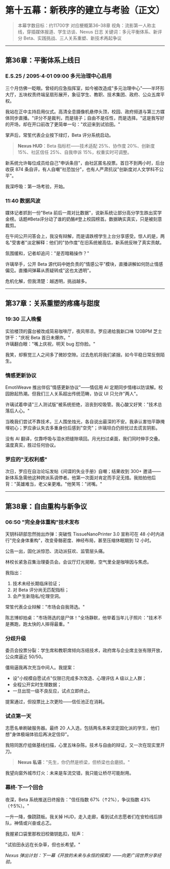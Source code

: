 # 第十五幕：新秩序的建立与考验（正文）

> 本幕字数目标：约11700字
> 对应梗概第36–38章
> 视角：流影第一人称主线，穿插媒体报道、学生访谈、Nexus 日志
> 关键词：多元平衡体系、新评分 Beta、实践挑战、三人关系重塑、新技术再起争议

---

## 第36章：平衡体系上线日

### E.S.25 / 2095·4·01 09:00  多元治理中心启用

三个月仿佛一眨眼。曾经的应急指挥室，如今被改造成"多元治理中心"——半环形大厅，五块权责终端呈扇形展开，象征学生、教职、技术集团、政府、公众五席平权。

我站在正中主持启用仪式。高清全息摄像机悬停头顶，校园、政府频道与第三方媒体同步直播。"评分不是裁判，而是镜子；自由不是任性，而是选择。"这是我写好的开场，却在开口前改了更简单一句："欢迎来到试验田。"

掌声后，常笙代表企业按下绿灯，Beta 评分系统启动。

> **Nexus HUD**：Beta 指标栏——技术适配 25%、协作度 20%、创新度 15%、社区信任 25%、自我申诉 15%，权重实时可调整。

新系统允许每位成员给自己"申诉条目"，由社区匿名投票。首日不到两小时，后台收获 874 条自评，有人自嘲"社恐加分"，也有人严肃抗议"创新度对人文学科不公平"。

我深呼吸：第一场考验，开始。

### 11:40  数据风波

媒体记者抓到一份"Beta 前后一周对比数据"，说新系统让部分高分学生跌出奖学金榜。话题#Beta评分动了谁的奶酪#登上校园榜首。数据确实真实，只是被刻意裁剪。

在午间公开问答会上，我没有辩解，而是请跌榜学生上台分享感受。惊人的是，两名"受害者"淡定解释：他们的"协作度"在旧系统被高估，新系统反映了真实贡献。

氛围缓和，记者却追问："是否暗箱操作？"

许璃举手，公开 Beta 源代码中她负责的"情感公平"模块，直播讲解如何防止情感偏见。直播间弹幕从质疑转成"这也太透明"。

危机化解，但我清楚：越透明，挑战越多。


---

## 第37章：关系重塑的疼痛与甜度

### 19:30  三人晚餐

实验楼顶的露台被改成简易咖啡厅，夜风带凉。罗应递给我新口味 120BPM 芝士饼干："庆祝 Beta 首日未爆炸。"  
许璃翻白眼："嘴上庆祝，明天 bug 怼你脸。"

我笑，却察觉三人之间多了微妙空隙。过去危机将我们紧捆，如今平稳日常反倒陌生。

### 情感更新协议

EmotiWeave 推出伴侣"情感更新协议"——情侣用 AI 定期同步情绪以防误解。校园掀起热潮。但我们三人关系超出传统范畴，协议 UI 只允许"两人"。

许璃试着申请"三人测试版"被系统拒绝，沮丧到咬吸管。我心酸又好笑："技术总落后人心。"

当晚我们尝试不靠技术，三人围坐烛光，各自说出最深的不安。我承认害怕平静掩埋初心；罗应承认失去多重身份后感到"空壳"；许璃坦白仍担忧过去谎言阴影。

没有 AI 翻译，仅靠呼吸与泪水把缝隙填回。月光扫过桌面，我们同时伸手交叠。温度真实，胜过任何协议。

### 罗应的"无权利感"

次日，罗应在自治论坛发帖《间谍的失业手册》自嘲；结果收到 300+ 邀请——新体系急需他这种跨派系调停者。他第一次面对肯定而手足无措。我拍拍他后背："英雄难当，老父亲更难。"他笑骂："闭嘴。"


---

## 第38章：自由重构与新争议

### 06:50  "完全身体重构"技术发布

天钥科研部忽然抛出炸弹：突破性 TissueNanoPrinter 3.0 宣称可在 48 小时内进行"完全身体重构"，改变骨骼密度、神经布局，甚至压缩休眠期到 12 小时。

公告一出，固化派惊恐、流动派狂欢、监管层头痛。

林校长紧急召集治理委员会。会议厅灯光晃眼，空气里全是咖啡因与焦虑。

我指出：

1. 技术未经长期临床验证；  
2. 对 Beta 评分尚无匹配指标；  
3. 会产生新隐私/伦理空洞。

常笙代表企业辩解："市场会自我筛选。"

陈志博却拍桌："市场筛选的是尸体！"全场静默，他举着当年儿子照片："技术不是赛跑，跑太快的人摔得最重。"

### 分歧升级

委员会投票分裂：学生席和教职席倾向冻结技术，政府席与企业席主张有限开放，公众席逼近 50/50。

僵局逼我再次充当中间人。我提案：

- 设"小规模自愿试点"仅限已完成多次改造、心理评估 A 级以上人群；  
- 全程公开实时生理数据；  
- 一旦出现一级不良反应，试点立即终止。

提案通过，但投票比上次更险——信任池正在消耗。

### 试点第一天

志愿名单刷破服务器。最终 20 人入选，包括两名本来坚定固化派的学生，他们想"身体极端体验后再决定信仰"。

我陪同医疗组做基线扫描，心里五味杂陈。技术与自由的辩证，又一次在现实里开刀。

> **Nexus 私语**："先生，你仍然是桥梁，但桥梁也会磨损。"

我望向窗外城市灯火：未来是车流交错，我只能让桥尽可能耐用。

### 幕终·下一个回合

夜深，Beta 系统推送日终报告："信任指数 67%（↑2%），争议指数 43%（↑5%）。"

一升一降，像跷跷板。我关掉 HUD，走入走廊，看到试点志愿者们在安检线后排队，神情或兴奋或忐忑。

我握紧口袋里那枚旧校徽钥匙扣，轻声：

"试验田永远在长杂草，但也长希望。"

*Nexus 弹出计划：下一幕《开放的未来与永恒的探索》——向更广阔世界分享经验。* 